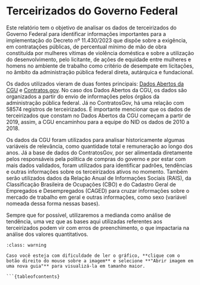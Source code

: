 # Terceirizados do Governo Federal

Este relatório tem o objetivo de analisar os dados de terceirizados do Governo Federal para identificar informações importantes para a implementação do Decreto nº 11.430/2023 que dispõe sobre a exigência, em contratações públicas, de percentual mínimo de mão de obra constituída por mulheres vítimas de violência doméstica e sobre a utilização do desenvolvimento, pelo licitante, de ações de equidade entre mulheres e homens no ambiente de trabalho como critério de desempate em licitações, no âmbito da administração pública federal direta, autárquica e fundacional.

Os dados utilizados vieram de duas fontes principais: <a href="https://www.gov.br/cgu/pt-br/acesso-a-informacao/dados-abertos/arquivos/terceirizados" target="_blank">Dados Abertos da CGU</a> e <a href="https://contratos.comprasnet.gov.br/transparencia/terceirizados" target="_blank">Contratos.gov</a>. No caso dos Dados Abertos da CGU, os dados são organizados a partir do envio de informações pelos órgãos da administração pública federal. Já no ContratosGov, há uma relação com 58574 registros de terceirizados. É importante mencionar que os dados de terceirizados que constam no Dados Abertos da CGU começam a partir de 2019, assim, a CGU encaminhou para a equipe do NID os dados de 2010 a 2018.

Os dados da CGU foram utilizados para analisar historicamente algumas variáveis de relevância, como quantidade total e remuneração ao longo dos anos. Já a base de dados do ContratosGov, por ser alimentada diretamente pelos responsáveis pela política de compras do governo e por estar com mais dados validados, foram utilizados para identificar padrões, tendências e outras informações sobre os terceirizados ativos no momento. Também serão utilizados dados da Relação Anual de Informações Sociais (RAIS), da Classificação Brasileira de Ocupações (CBO) e do Cadastro Geral de Empregados e Desempregados (CAGED) para cruzar informações sobre o mercado de trabalho em geral e outras informações, como sexo (variável nomeada dessa forma nessas bases).

Sempre que for possível, utilizaremos a medianda como análise de tendência, uma vez que as bases aqui utilizadas referentes aos terceirizados podem vir com erros de preenchimento, o que impactaria na análise dos valores quantitativos.

```{admonition} ⚠️ Atenção!
:class: warning

Caso você esteja com dificuldade de ler o gráfico, **clique com o botão direito do mouse sobre a imagem** e selecione **"Abrir imagem em uma nova guia"** para visualizá-la em tamanho maior.

```{tableofcontents}
```
